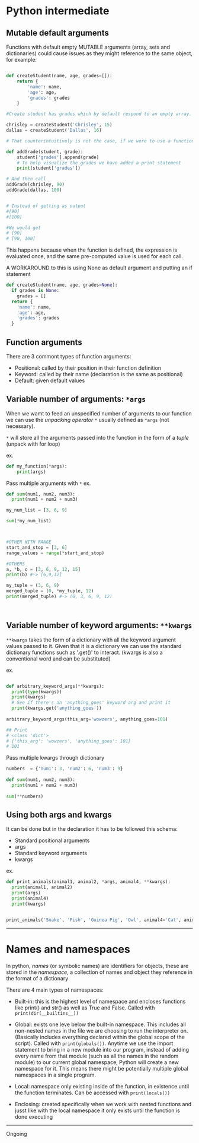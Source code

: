 # Python intermediate


## Mutable default arguments

Functions with default empty MUTABLE arguments (array, sets and dictionaries) could cause issues as they might reference to the same object, for example:

```py

def createStudent(name, age, grades=[]):
    return {
        'name': name,
        'age': age,
        'grades': grades
    }

#Create student has grades which by default respond to an empty array. When we create two students without passing a grade, we expect to both have distinct empty arrays as grades.

chrisley = createStudent('Chrisley', 15)
dallas = createStudent('Dallas', 16)

# That counterintuitively is not the case, if we were to use a function such as 

def addGrade(student, grade):
    student['grades'].append(grade)
    # To help visualize the grades we have added a print statement
    print(student['grades'])

# And then call 
addGrade(chrisley, 90)
addGrade(dallas, 100)


# Instead of getting as output
#[90]
#[100]

#We would get 
# [90]
# [90, 100]

```

This happens because when the function is defined, the expression is evaluated once, and the same pre-computed value is used for each call. 

A WORKAROUND to this is using None as default argument and putting an if statement 

```py
def createStudent(name, age, grades=None):
  if grades is None:
    grades = []
  return {
    'name': name,
    'age': age,
    'grades': grades
  }
```



## Function arguments

There are 3 commont types of function arguments:
- Positional: called by their position in their function definition
- Keyword: called by their name (declaration is the same as positional)
- Default: given default values


## Variable number of arguments: `*args`

When we wamt to feed an unspecified number of arguments to our function we can use the *unpacking operator* `*` usually defined as `*args` (not necessary).

`*` will store all the arguments passed into the function in the form of a _tuple_ (unpack with for loop)

ex.
```py
def my_function(*args):
	print(args)
```

Pass multiple arguments with `*`
ex.
```py
def sum(num1, num2, num3):
  print(num1 + num2 + num3)

my_num_list = [3, 6, 9]

sum(*my_num_list)



#OTHER WITH RANGE
start_and_stop = [3, 6]
range_values = range(*start_and_stop)

#OTHERS
a, *b, c = [3, 6, 9, 12, 15]
print(b) #-> [6,9,12]

my_tuple = (3, 6, 9)
merged_tuple = (0, *my_tuple, 12)
print(merged_tuple) #-> (0, 3, 6, 9, 12)




```


## Variable number of keyword arguments: `**kwargs`

`**kwargs` takes the form of a dictionary with all the keyword argument values passed to it. Given that it is a dictionary we can use the standard dictionary functions such as '.get()' to interact. (kwargs is also a conventional word and can be substituted)

ex.
```py

def arbitrary_keyword_args(**kwargs):
  print(type(kwargs))
  print(kwargs)
  # See if there's an 'anything_goes' keyword arg and print it
  print(kwargs.get('anything_goes'))
 
arbitrary_keyword_args(this_arg='wowzers', anything_goes=101)

## Print
# <class 'dict'>
# {'this_arg': 'wowzers', 'anything_goes': 101}
# 101
```


Pass multiple kwargs through dictionary
```py
numbers  = {'num1': 3, 'num2': 6, 'num3': 9}
 
def sum(num1, num2, num3):
  print(num1 + num2 + num3)
 
sum(**numbers)
```



## Using both args and kwargs

It can be done but in the declaration it has to be followed this schema:
- Standard positional arguments
- args
- Standard keyword arguments
- kwargs

ex.	
```py
def print_animals(animal1, animal2, *args, animal4, **kwargs):
  print(animal1, animal2)
  print(args)
  print(animal4)
  print(kwargs)


print_animals('Snake', 'Fish', 'Guinea Pig', 'Owl', animal4='Cat', animal5='Dog')

```


------



# Names and namespaces

In python, *names* (or symbolic names) are identifiers for objects, these are stored in the *namespace*, a collection of names and object they reference in the format of a dictionary

There are 4 main types of namespaces:

- Built-in: this is the highest level of namespace and encloses functions like print() and str() as well as True and False. Called with `print(dir(__builtins__))`

- Global: exists one leve below the built-in namespace. This includes all non-nested names in the file we are choosing to run the interpreter on. (Basically includes everything declared within the global scope of the script). Called with `print(globals())`. Anytime we use the import statement to bring in a new module into our program, instead of adding every name from that module (such as all the names in the random module) to our current global namespace, Python will create a new namespace for it. This means there might be potentially multiple global namespaces in a single program.

- Local: namespace only existing inside of the function, in existence until the function terminates. Can be accessed with `print(locals())`

- Enclosing: created specifically when we work with nested functions and jusst like with the local namespace it only exists until the function is done executing






-----
Ongoing







































































































































































